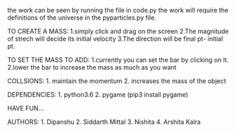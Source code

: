 the work can be seen by running the file in code.py
the work will require the definitions of the universe in the pyparticles.py file.


TO CREATE A MASS:
	1.simply click and drag on the screen
	2.The magnitude of strech will decide its initial velocity
	3.The direction will be final pt- initial pt.

TO SET THE MASS TO ADD:
	1.currently you can set the bar by clicking on it.
	2.lower the bar to increase the mass as much as you want

COLLSIONS:
	1. maintain the momentum
	2. increases the mass of the object

DEPENDENCIES:
	1. python3.6
	2. pygame (pip3 install pygame)

HAVE FUN...

AUTHORS:
	1. Dipanshu
	2. Siddarth Mittal
	3. Nishita
	4. Arshita Kalra
